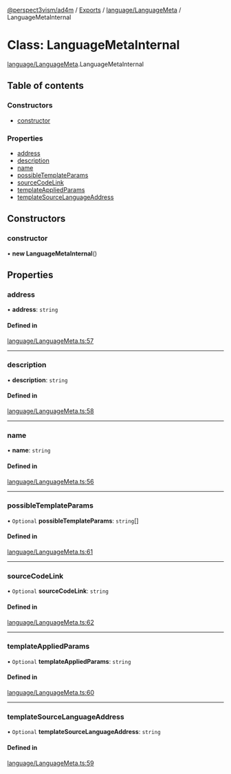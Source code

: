 [@perspect3vism/ad4m](../README.md) / [Exports](../modules.md) / [language/LanguageMeta](../modules/language_LanguageMeta.md) / LanguageMetaInternal

# Class: LanguageMetaInternal

[language/LanguageMeta](../modules/language_LanguageMeta.md).LanguageMetaInternal

## Table of contents

### Constructors

- [constructor](language_LanguageMeta.LanguageMetaInternal.md#constructor)

### Properties

- [address](language_LanguageMeta.LanguageMetaInternal.md#address)
- [description](language_LanguageMeta.LanguageMetaInternal.md#description)
- [name](language_LanguageMeta.LanguageMetaInternal.md#name)
- [possibleTemplateParams](language_LanguageMeta.LanguageMetaInternal.md#possibletemplateparams)
- [sourceCodeLink](language_LanguageMeta.LanguageMetaInternal.md#sourcecodelink)
- [templateAppliedParams](language_LanguageMeta.LanguageMetaInternal.md#templateappliedparams)
- [templateSourceLanguageAddress](language_LanguageMeta.LanguageMetaInternal.md#templatesourcelanguageaddress)

## Constructors

### constructor

• **new LanguageMetaInternal**()

## Properties

### address

• **address**: `string`

#### Defined in

[language/LanguageMeta.ts:57](https://github.com/perspect3vism/ad4m/blob/6c5aaad/src/language/LanguageMeta.ts#L57)

___

### description

• **description**: `string`

#### Defined in

[language/LanguageMeta.ts:58](https://github.com/perspect3vism/ad4m/blob/6c5aaad/src/language/LanguageMeta.ts#L58)

___

### name

• **name**: `string`

#### Defined in

[language/LanguageMeta.ts:56](https://github.com/perspect3vism/ad4m/blob/6c5aaad/src/language/LanguageMeta.ts#L56)

___

### possibleTemplateParams

• `Optional` **possibleTemplateParams**: `string`[]

#### Defined in

[language/LanguageMeta.ts:61](https://github.com/perspect3vism/ad4m/blob/6c5aaad/src/language/LanguageMeta.ts#L61)

___

### sourceCodeLink

• `Optional` **sourceCodeLink**: `string`

#### Defined in

[language/LanguageMeta.ts:62](https://github.com/perspect3vism/ad4m/blob/6c5aaad/src/language/LanguageMeta.ts#L62)

___

### templateAppliedParams

• `Optional` **templateAppliedParams**: `string`

#### Defined in

[language/LanguageMeta.ts:60](https://github.com/perspect3vism/ad4m/blob/6c5aaad/src/language/LanguageMeta.ts#L60)

___

### templateSourceLanguageAddress

• `Optional` **templateSourceLanguageAddress**: `string`

#### Defined in

[language/LanguageMeta.ts:59](https://github.com/perspect3vism/ad4m/blob/6c5aaad/src/language/LanguageMeta.ts#L59)
